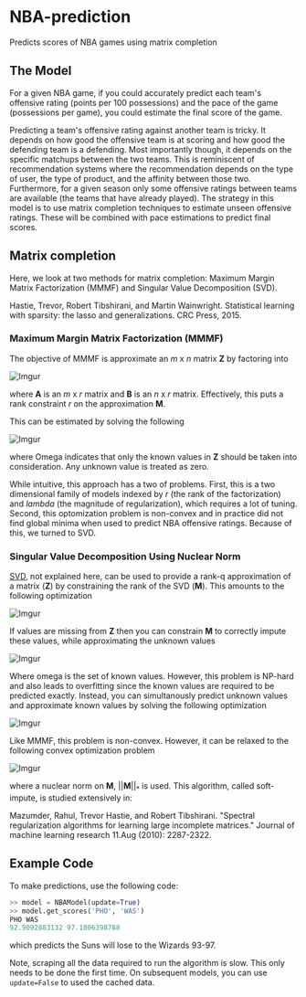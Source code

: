 # NBA-prediction
Predicts scores of NBA games using matrix completion

## The Model
For a given NBA game, if you could accurately predict each team's offensive rating (points per 100 possessions) and the pace of the game (possessions per game), you could estimate the final score of the game.

Predicting a team's offensive rating against another team is tricky.   It depends on how good the offensive team is at scoring and how good the defending team is a defending.  Most importantly though, it depends on the specific matchups between the two teams.  This is reminiscent of recommendation systems where the recommendation depends on the type of user, the type of product, and the affinity between those two.  Furthermore, for a given season only some offensive ratings between teams are available (the teams that have already played).  The strategy in this model is to use matrix completion techniques to estimate unseen offensive ratings.  These will be combined with pace estimations to predict final scores.

## Matrix completion

Here, we look at two methods for matrix completion: Maximum Margin Matrix Factorization (MMMF) and Singular Value Decomposition (SVD).

Hastie, Trevor, Robert Tibshirani, and Martin Wainwright. Statistical learning with sparsity: the lasso and generalizations. CRC Press, 2015.

### Maximum Margin Matrix Factorization (MMMF)

The objective of MMMF is approximate an _m_ x _n_ matrix **Z** by factoring into 

![Imgur](http://i.imgur.com/2tm9j8P.png)

where **A** is an _m_ x _r_ matrix and **B** is an _n_ x _r_ matrix.  Effectively, this puts a rank constraint _r_ on the approximation **M**.

This can be estimated by solving the following

![Imgur](http://i.imgur.com/eB3O1mC.png)

where Omega indicates that only the known values in **Z** should be taken into consideration.  Any unknown value is treated as zero.

While intuitive, this approach has a two of problems.  First, this is a two dimensional family of models indexed by _r_ (the rank of the factorization) and _lambda_ (the magnitude of regularization), which requires a lot of tuning.  Second, this optomization problem is non-convex and in practice did not find global minima when used to predict NBA offensive ratings.  Because of this, we turned to SVD.

### Singular Value Decomposition Using Nuclear Norm

[SVD](https://en.wikipedia.org/wiki/Singular_value_decomposition), not explained here, can be used to provide a rank-q approximation of a matrix (**Z**) by constraining the rank of the SVD (**M**).  This amounts to the following optimization

![Imgur](http://i.imgur.com/yseXNp9.png)

If values are missing from **Z** then you can constrain **M** to correctly impute these values, while approximating the unknown values

![Imgur](http://i.imgur.com/lPtwang.png)

Where omega is the set of known values.  However, this problem is NP-hard and also leads to overfitting since the known values are required to be predicted exactly.  Instead, you can simultanously predict unknown values and approximate known values by solving the following optimization

![Imgur](http://i.imgur.com/MNwBKvU.png)

Like MMMF, this problem is non-convex.  However, it can be relaxed to the following convex optimization problem 

![Imgur](http://i.imgur.com/lSu054f.png)

where a nuclear norm on **M**, ||**M**||<sub>*</sub> is used. This algorithm, called soft-impute, is studied extensively in:

Mazumder, Rahul, Trevor Hastie, and Robert Tibshirani. "Spectral regularization algorithms for learning large incomplete matrices." Journal of machine learning research 11.Aug (2010): 2287-2322.

##  Example Code

To make predictions, use the following code:

```python
>> model = NBAModel(update=True)
>> model.get_scores('PHO', 'WAS')
PHO WAS
92.9092883132 97.1806398788
```

which predicts the Suns will lose to the Wizards 93-97.  

Note, scraping all the data required to run the algorithm is slow.  This only needs to be done the first time.  On subsequent models, you can use ```update=False``` to used the cached data.
